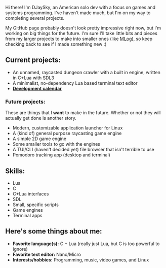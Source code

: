Hi there! I'm DJaySky, an American solo dev with a focus on games and systems programming. I've haven't made much, but I'm on my way to completing
several projects.

My GitHub page probably doesn't look pretty impressive right now, but I'm working on big things for the future. I'm sure I'll take little bits and
pieces from my larger projects to make into smaller ones (like [MLog](https://github.com/DJaySky/MLog)), so keep checking back to see if I made 
something new :)

## Current projects:
- An unnamed, raycasted dungeon crawler with a built in engine, written in C+Lua with SDL3
- A minimalist, no-dependency Lua based terminal text editor
- **[Development calendar](Calendar.md)**

### Future projects:
These are things that I **want** to make in the future. Whether or not they will actually get done is another story.
- Modern, customizable application launcher for Linux
- A (kind of) general purpose raycasting game engine
- A simple 2D game engine
- Some smaller tools to go with the engines
- A TUI/CLI (haven't decided yet) file browser that isn't terrible to use
- Pomodoro tracking app (desktop and terminal)

## Skills:
- Lua
- C
- C+Lua interfaces
- SDL
- Small, specific scripts
- Game engines
- Terminal apps

## Here's some things about me:
- **Favorite language(s):** C + Lua (really just Lua, but C is too powerful to ignore)
- **Favorite text editor:** Nano/Micro
- **Interests/hobbies:** Programming, music, video games, and Linux
